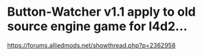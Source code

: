# Button-Watcher v1.1 apply to old source engine game for l4d2...
https://forums.alliedmods.net/showthread.php?p=2362958

